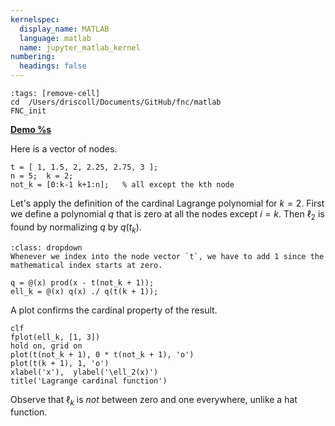 ```yaml
---
kernelspec:
  display_name: MATLAB
  language: matlab
  name: jupyter_matlab_kernel
numbering:
  headings: false
---
```

```{code-cell}
:tags: [remove-cell]
cd  /Users/driscoll/Documents/GitHub/fnc/matlab
FNC_init
```
[**Demo %s**](#demo-polynomial-lagrange)

Here is a vector of nodes.

```{code-cell}
t = [ 1, 1.5, 2, 2.25, 2.75, 3 ];
n = 5;  k = 2;
not_k = [0:k-1 k+1:n];   % all except the kth node
```

Let's apply the definition of the cardinal Lagrange polynomial for $k=2$. First we define a polynomial $q$ that is zero at all the nodes except $i=k$. Then $\ell_2$ is found by normalizing $q$ by $q(t_k)$.
```{tip}
:class: dropdown
Whenever we index into the node vector `t`, we have to add 1 since the mathematical index starts at zero.
```

```{code-cell}
q = @(x) prod(x - t(not_k + 1));
ell_k = @(x) q(x) ./ q(t(k + 1));

```

A plot confirms the cardinal property of the result.

```{code-cell}
clf
fplot(ell_k, [1, 3])
hold on, grid on
plot(t(not_k + 1), 0 * t(not_k + 1), 'o')
plot(t(k + 1), 1, 'o')
xlabel('x'),  ylabel('\ell_2(x)')    
title('Lagrange cardinal function')   
```

Observe that $\ell_k$ is _not_ between zero and one everywhere, unlike a hat function.
